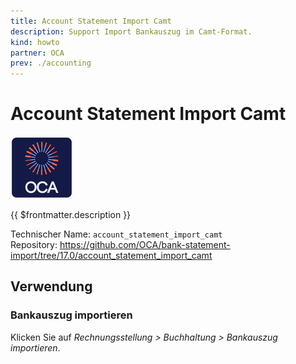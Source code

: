 ```yaml
---
title: Account Statement Import Camt
description: Support Import Bankauszug im Camt-Format.
kind: howto
partner: OCA
prev: ./accounting
---
```

# Account Statement Import Camt
![icon_oca_app](attachments/icon_oca_app.png)

{{ $frontmatter.description }}

Technischer Name: `account_statement_import_camt`\
Repository: <https://github.com/OCA/bank-statement-import/tree/17.0/account_statement_import_camt>

## Verwendung

### Bankauszug importieren

Klicken Sie auf *Rechnungsstellung > Buchhaltung > Bankauszug importieren*.
